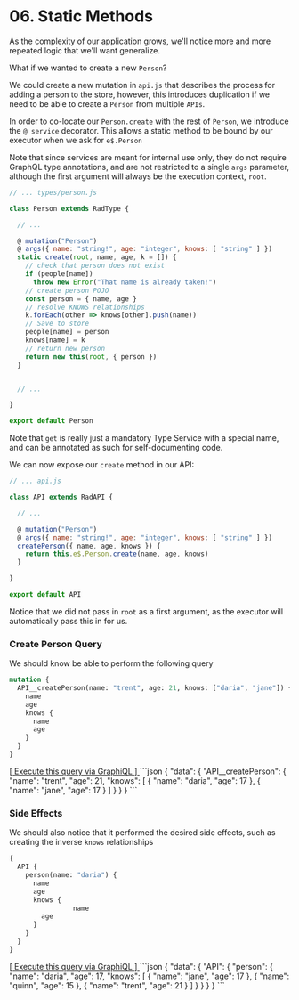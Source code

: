 # 06. Static Methods

As the complexity of our application grows, we'll notice more and more repeated logic that we'll want generalize.

What if we wanted to create a new `Person`?

We could create a new mutation in `api.js` that describes the process for adding a person to the store, however,
this introduces duplication if we need to be able to create a `Person` from multiple `APIs`.

In order to co-locate our `Person.create` with the rest of `Person`, we introduce the `@ service` decorator.
This allows a static method to be bound by our executor when we ask for `e$.Person`

Note that since services are meant for internal use only, they do not require GraphQL type annotations, and are not restricted to a single `args` parameter,
although the first argument will always be the execution context, `root`.

```js
// ... types/person.js

class Person extends RadType {

  // ...

  @ mutation("Person")
  @ args({ name: "string!", age: "integer", knows: [ "string" ] })
  static create(root, name, age, k = []) {
    // check that person does not exist
    if (people[name])
      throw new Error("That name is already taken!")
    // create person POJO
    const person = { name, age }
    // resolve KNOWS relationships
    k.forEach(other => knows[other].push(name))
    // Save to store
    people[name] = person
    knows[name] = k
    // return new person
    return new this(root, { person })
  }


  // ...

}

export default Person
```

Note that `get` is really just a mandatory Type Service with a special name, and can be annotated as such for self-documenting code.

We can now expose our `create` method in our API:

```js
// ... api.js

class API extends RadAPI {

  // ...

  @ mutation("Person")
  @ args({ name: "string!", age: "integer", knows: [ "string" ] })
  createPerson({ name, age, knows }) {
    return this.e$.Person.create(name, age, knows)
  }

}

export default API
```

Notice that we did not pass in `root` as a first argument, as the executor will automatically pass this in for us.

### Create Person Query

We should know be able to perform the following query

```graphql
mutation {
  API__createPerson(name: "trent", age: 21, knows: ["daria", "jane"]) {
    name
    age
    knows {
      name
      age
    }
  }
}
```
<a href="http://localhost:3000/graphql?query=mutation%20{%0A%20%20API__createPerson%28name%3A%20%22trent%22%2C%20age%3A%2021%2C%20knows%3A%20[%22daria%22%2C%20%22jane%22]%29%20{%0A%20%20%20%20name%0A%20%20%20%20age%0A%20%20%20%20knows%20{%0A%20%20%20%20%20%20name%0A%20%20%20%20%20%20age%0A%20%20%20%20}%0A%20%20}%0A}" target="_blank">
  [ Execute this query via GraphiQL ]
</a>
```json
{
  "data": {
    "API__createPerson": {
      "name": "trent",
      "age": 21,
      "knows": [
        {
          "name": "daria",
          "age": 17
        },
        {
          "name": "jane",
          "age": 17
        }
      ]
    }
  }
}
```

### Side Effects

We should also notice that it performed the desired side effects, such as creating the inverse `knows` relationships

```graphql
{
  API {
    person(name: "daria") {
      name
      age
      knows {
				name
        age
      }
    }
  }
}
```
<a href="http://localhost:3000/graphql?query={%0A%20%20API%20{%0A%20%20%20%20person%28name%3A%20%22daria%22%29%20{%0A%20%20%20%20%20%20name%0A%20%20%20%20%20%20age%0A%20%20%20%20%20%20knows%20{%0A%09%09%09%09name%0A%20%20%20%20%20%20%20%20age%0A%20%20%20%20%20%20}%0A%20%20%20%20}%0A%20%20}%0A}" target="_blank">
 [ Execute this query via GraphiQL ]
</a>
```json
{
  "data": {
    "API": {
      "person": {
        "name": "daria",
        "age": 17,
        "knows": [
          {
            "name": "jane",
            "age": 17
          },
          {
            "name": "quinn",
            "age": 15
          },
          {
            "name": "trent",
            "age": 21
          }
        ]
      }
    }
  }
}
```
